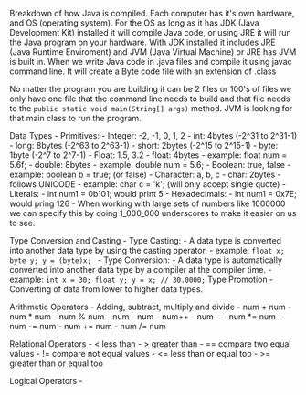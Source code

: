 Breakdown of how Java is compiled. Each computer has it's own hardware, and OS (operating system). For the OS as long as it has JDK (Java Development Kit) installed it will compile Java code, or using JRE it will run the Java program on your hardware. With JDK installed it includes JRE (Java Runtime Enviroment) and JVM (Java Virtual Machine) or JRE has JVM is built in. When we write Java code in .java files and compile it using javac command line. It will create a Byte code file with an extension of .class

No matter the program you are building it can be 2 files or 100's of files we only have one file that the command line needs to build and that file needs to the `public static void main(String[] args)` method. JVM is looking for that main class to run the program.

Data Types
    - Primitives:
        - Integer: -2, -1, 0, 1, 2
            - int: 4bytes (-2^31 to 2^31-1)
            - long: 8bytes (-2^63 to 2^63-1)
            - short: 2bytes (-2^15 to 2^15-1)
            - byte: 1byte (-2^7 to 2^7-1)
        - Float: 1.5, 3.2
            - float: 4bytes
                - example: float num = 5.6f;
            - double: 8bytes
                - example: double num = 5.6;
        - Boolean: true, false
            - example: boolean b = true; (or false)
        - Character: a, b, c
            - char: 2bytes
                - follows UNICODE
                - example: char c = 'k'; (will only accept single quote)
    - Literals:
        - int num1 = 0b101; would print 5
        - Hexadecimals:
            - int num1 = 0x7E; would pring 126
        - When working with large sets of numbers like 1000000 we can specify this by doing 1_000_000 underscores to make it easier on us to see.

Type Conversion and Casting
    - Type Casting:
        - A data type is converted into another data type by using the casting operator.
            - example:
            ```
            float x;
            byte y;
            y = (byte)x; 
            ```
    - Type Conversion:
        - A data type is automatically converted into another data type by a compiler at the compiler time.
            - example:
            ```
            int x = 30;
            float y;
            y = x; // 30.0000;
            ```
Type Promotion
    - Converting of data from lower to higher data types.


Arithmetic Operators
    - Adding, subtract, multiply and divide
        - num + num
        - num * num
        - num % num
        - num - num
        - num++
        - num--
        - num *= num
        - num -= num
        - num += num
        - num /= num
    

Relational Operators
    - < less than
    - > greater than
    - == compare two equal values
    - != compare not equal values
    - <= less than or equal too
    - >= greater than or equal too


Logical Operators
    - 